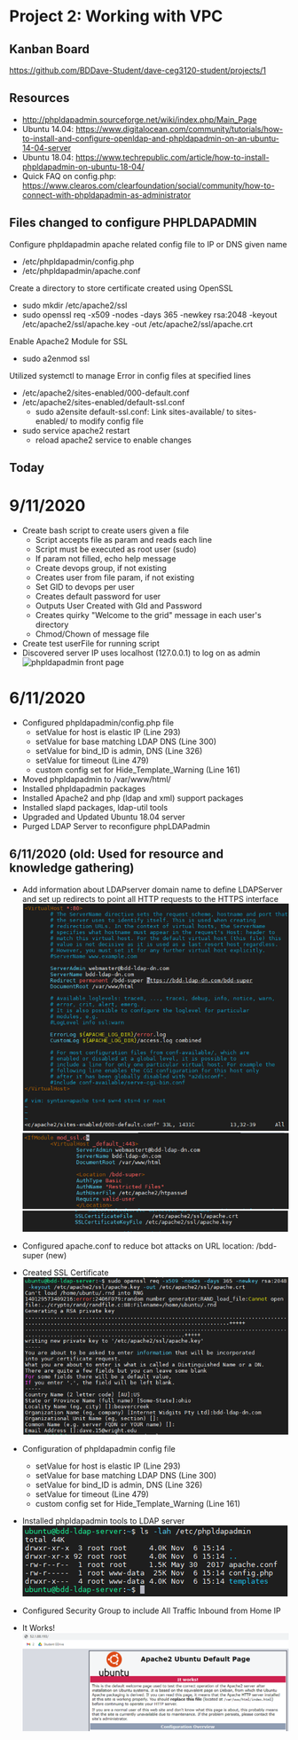# Project 2:  Working with VPC

## Kanban Board
https://github.com/BDDave-Student/dave-ceg3120-student/projects/1

## Resources
- http://phpldapadmin.sourceforge.net/wiki/index.php/Main_Page
- Ubuntu 14.04: https://www.digitalocean.com/community/tutorials/how-to-install-and-configure-openldap-and-phpldapadmin-on-an-ubuntu-14-04-server
- Ubuntu 18.04: https://www.techrepublic.com/article/how-to-install-phpldapadmin-on-ubuntu-18-04/
- Quick FAQ on config.php:  https://www.clearos.com/clearfoundation/social/community/how-to-connect-with-phpldapadmin-as-administrator

## Files changed to configure PHPLDAPADMIN
Configure phpldapadmin apache related config file to IP or DNS given name
- /etc/phpldapadmin/config.php
- /etc/phpldapadmin/apache.conf  

Create a directory to store certificate created using OpenSSL
- sudo mkdir /etc/apache2/ssl  
- sudo openssl req -x509 -nodes -days 365 -newkey rsa:2048 -keyout /etc/apache2/ssl/apache.key -out /etc/apache2/ssl/apache.crt

Enable Apache2 Module for SSL
- sudo a2enmod ssl

Utilized systemctl to manage Error in config files at specified lines
- /etc/apache2/sites-enabled/000-default.conf
- /etc/apache2/sites-enabled/default-ssl.conf
  - sudo a2ensite default-ssl.conf: Link sites-available/ to sites-enabled/ to modify config file
- sudo service apache2 restart
  - reload apache2 service to enable changes
  
## Today

# 9/11/2020
- Create bash script to create users given a file
  - Script accepts file as param and reads each line
  - Script must be executed as root user (sudo)
  - If param not filled, echo help message
  - Create devops group, if not existing
  - Creates user from file param, if not existing
  - Set GID to devops per user
  - Creates default password for user
  - Outputs User Created with GId and Password
  - Creates quirky "Welcome to the grid" message in each user's directory
  - Chmod/Chown of message file
- Create test userFile for running script
- Discovered server IP uses localhost (127.0.0.1) to log on as admin
![phpldapadmin front page](project2-phpldapadmin-page.PNG)  

# 6/11/2020
- Configured phpldapadmin/config.php file
  - setValue for host is elastic IP (Line 293)
  - setValue for base matching LDAP DNS (Line 300)
  - setValue for bind_ID is admin, DNS (Line 326)
  - setValue for timeout (Line 479)
  - custom config set for Hide_Template_Warning (Line 161)
- Moved phpldapadmin to /var/www/html/
- Installed phpldapadmin packages
- Installed Apache2 and php (ldap and xml) support packages
- Installed slapd packages, ldap-util tools
- Upgraded and Updated Ubuntu 18.04 server
- Purged LDAP Server to reconfigure phpLDAPadmin  

## 6/11/2020 (old: Used for resource and knowledge gathering)
- Add information about LDAPserver domain name to define LDAPServer and set up redirects to point all HTTP requests to the HTTPS interface  
![configure apache HTTP](images/project2-apache-configHTTP.PNG)  
![configure apache HTTPS](images/project2-apache-configHTTPS-DNS.PNG)
![configure apache cert](images/project2-apache-configHTTPS-cert.PNG)

- Configured apache.conf to reduce bot attacks on URL location:  /bdd-super (new)
- Created SSL Certificate  
![SSL-cert](images/project2-sslcert.PNG)
- Configuration of phpldapadmin config file
  - setValue for host is elastic IP (Line 293)
  - setValue for base matching LDAP DNS (Line 300)
  - setValue for bind_ID is admin, DNS (Line 326)
  - setValue for timeout (Line 479)
  - custom config set for Hide_Template_Warning (Line 161)
- Installed phpldapadmin tools to LDAP server  
![phpldapadmin install](images/project2-phpldapadmins-install.PNG)
- Configured Security Group to include All Traffic Inbound from Home IP
- It Works!
![It works!](images/project2-apache-itworks.PNG)
